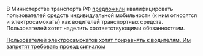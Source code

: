 <!--2025-03-11 12:49:43-->
<div class="yb">
  <div class="rss smaller1 habr"><p>В&nbsp;Министерстве транспорта РФ <a href="https://www.interfax.ru/russia/1013036" rel="noopener noreferrer nofollow">предложили</a> квалифицировать пользователей средств индивидуальной мобильности (к ним относятся и электросамокаты) как&nbsp;водителей транспортных средств. Пользователей хотят наделить соответствующими обязанностями.</p><p></p> <a... <br><a class="light" href="https://habr.com/ru/news/889968/?utm_source=habrahabr&utm_medium=rss&utm_campaign=889968">Пользователей электросамокатов хотят приравнять к водителям. Им запретят требовать проезд сигналом</a></div>
</div>
